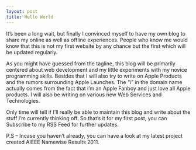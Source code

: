 ```yaml
---
layout: post
title: Hello World
---
```


It’s been a long wait, but finally I convinced myself to have my own blog to share my online as well as offline experiences. People who know me would know that this is not my first website by any chance but the first which will be updated regularly.

As you might have guessed from the tagline, this blog will be primarily centered about web development and my little experiments with my novice programming skills. Besides that I will also try to write on Apple Products and the rumors surrounding Apple Launches. The “i” in the domain name actually comes from the fact that i’m an Apple Fanboy and just love all Apple products. I will also be writing on various new Web Services and Technologies.

Only time will tell if I’ll really be able to maintain this blog and write about the stuff I’m currently thinking off. So that’s it for my first post, you can Subscribe to my RSS Feed for further updates.

P.S – Incase you haven’t already, you can have a look at my latest project created AIEEE Namewise Results 2011.
